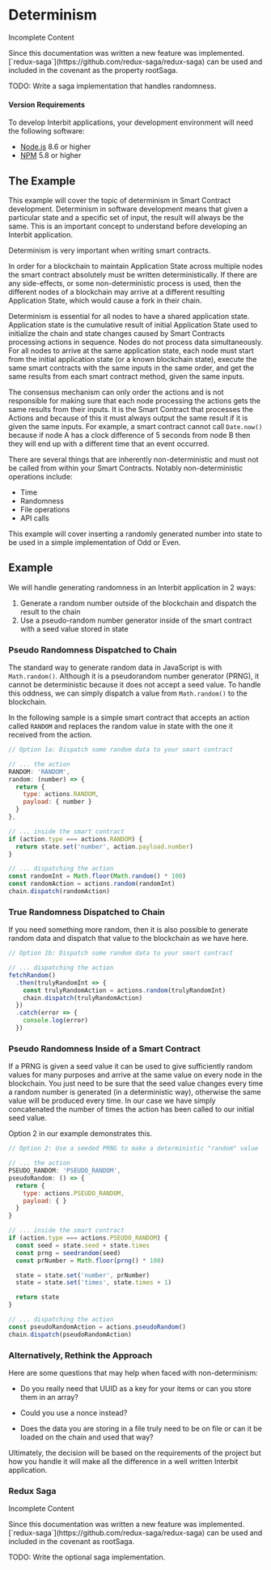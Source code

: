 # Determinism

<div class="tips warning">
  <p><span></span>Incomplete Content</p>
  <p>Since this documentation was written a new feature was implemented. [`redux-saga`](https://github.com/redux-saga/redux-saga) can be used and included in the covenant as the property rootSaga.</p>
  <p>TODO: Write a saga implementation that handles randomness.</p>
</div>

#### Version Requirements
To develop Interbit applications, your development environment will need the following software:

* <a href="https://nodejs.org" target="_blank">Node.js</a> 8.6 or higher
* <a href="https://nodejs.org" target="_blank">NPM</a> 5.8 or higher

## The Example

This example will cover the topic of determinism in Smart Contract development. Determinism in software development means that given a particular state and a specific set of input, the result will always be the same.  This is an important concept to understand before developing an Interbit application.

Determinism is very important when writing smart contracts.

In order for a blockchain to maintain Application State across multiple nodes the smart contract absolutely must be written deterministically. If there are any side-effects, or some non-deterministic process is used, then the different nodes of a blockchain may arrive at a different resulting Application State, which would cause a fork in their chain.

Determinism is essential for all nodes to have a shared application state. Application state is the cumulative result of initial Application State used to initialize the chain and state changes caused by Smart Contracts processing actions in sequence. Nodes do not process data simultaneously. For all nodes to arrive at the same application state, each node must start from the initial application state (or a known blockchain state), execute the same smart contracts with the same inputs in the same order, and get the same results from each smart contract method, given the same inputs.

The consensus mechanism can only order the actions and is not responsible for making sure that each node processing the actions gets the same results from their inputs. It is the Smart Contract that processes the Actions and because of this it must always output the same result if it is given the same inputs. For example, a smart contract cannot call `Date.now()` because if node A has a clock difference of 5 seconds from node B then they will end up with a different time that an event occurred.

There are several things that are inherently non-deterministic and must not be called from within your Smart Contracts. Notably non-deterministic operations include:
 * Time
 * Randomness
 * File operations
 * API calls

This example will cover inserting a randomly generated number into state to be used in a simple implementation of Odd or Even.


## Example

We will handle generating randomness in an Interbit application in 2 ways:

1. Generate a random number outside of the blockchain and dispatch the result to the chain
1. Use a pseudo-random number generator inside of the smart contract with a seed value stored in state

### Pseudo Randomness Dispatched to Chain

The standard way to generate random data in JavaScript is with `Math.random()`. Although it is a pseudorandom number generator (PRNG), it cannot be deterministic because it does not accept a seed value. To handle this oddness, we can simply dispatch a value from `Math.random()` to the blockchain.

In the following sample is a simple smart contract that accepts an action called `RANDOM` and replaces the random value in state with the one it received from the action.

```js
// Option 1a: Dispatch some random data to your smart contract

// ... the action
RANDOM: 'RANDOM',
random: (number) => {
  return {
    type: actions.RANDOM,
    payload: { number }
  }
},

// ... inside the smart contract
if (action.type === actions.RANDOM) {
  return state.set('number', action.payload.number)
}

// ... dispatching the action
const randomInt = Math.floor(Math.random() * 100)
const randomAction = actions.random(randomInt)
chain.dispatch(randomAction)
```

### True Randomness Dispatched to Chain

If you need something more random, then it is also possible to generate random data and dispatch that value to the blockchain as we have here.


```js
// Option 1b: Dispatch some random data to your smart contract

// ... dispatching the action
fetchRandom()
  .then(trulyRandomInt => {
    const trulyRandomAction = actions.random(trulyRandomInt)
    chain.dispatch(trulyRandomAction)
  })
  .catch(error => {
    console.log(error)
  })
```

### Pseudo Randomness Inside of a Smart Contract

If a PRNG is given a seed value it can be used to give sufficiently random values for many purposes and arrive at the same value on every node in the blockchain. You just need to be sure that the seed value changes every time a random number is generated (in a deterministic way), otherwise the same value will be produced every time. In our case we have simply concatenated the number of times the action has been called to our initial seed value.

Option 2 in our example demonstrates this.


```js
// Option 2: Use a seeded PRNG to make a deterministic "random" value

// ... the action
PSEUDO_RANDOM: 'PSEUDO_RANDOM',
pseudoRandom: () => {
  return {
    type: actions.PSEUDO_RANDOM,
    payload: { }
  }
}

// ... inside the smart contract
if (action.type === actions.PSEUDO_RANDOM) {
  const seed = state.seed + state.times
  const prng = seedrandom(seed)
  const prNumber = Math.floor(prng() * 100)

  state = state.set('number', prNumber)
  state = state.set('times', state.times + 1)

  return state
}

// ... dispatching the action
const pseudoRandomAction = actions.pseudoRandom()
chain.dispatch(pseudoRandomAction)
```

### Alternatively, Rethink the Approach

Here are some questions that may help when faced with non-determinism:

* Do you really need that UUID as a key for your items or can you store them in an array?

* Could you use a nonce instead?

* Does the data you are storing in a file truly need to be on file or can it be loaded on the chain and used that way?

Ultimately, the decision will be based on the requirements of the project but how you handle it will make all the difference in a well written Interbit application.


### Redux Saga

<div class="tips danger">
  <p><span></span>Incomplete Content</p>
  <p>Since this documentation was written a new feature was implemented. [`redux-saga`](https://github.com/redux-saga/redux-saga) can be used and included in the covenant as rootSaga.</p>
  <p>TODO: Write the optional saga implementation.</p>
</div>
